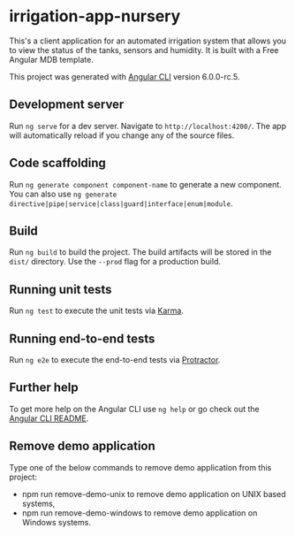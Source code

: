 # irrigation-app-nursery

This's a client application for an automated irrigation system that allows you to view the status of the tanks, sensors and humidity. It is built with a Free Angular MDB template.

This project was generated with [Angular CLI](https://github.com/angular/angular-cli) version 6.0.0-rc.5.

## Development server

Run `ng serve` for a dev server. Navigate to `http://localhost:4200/`. The app will automatically reload if you change any of the source files.

## Code scaffolding

Run `ng generate component component-name` to generate a new component. You can also use `ng generate directive|pipe|service|class|guard|interface|enum|module`.

## Build

Run `ng build` to build the project. The build artifacts will be stored in the `dist/` directory. Use the `--prod` flag for a production build.

## Running unit tests

Run `ng test` to execute the unit tests via [Karma](https://karma-runner.github.io).

## Running end-to-end tests

Run `ng e2e` to execute the end-to-end tests via [Protractor](http://www.protractortest.org/).

## Further help

To get more help on the Angular CLI use `ng help` or go check out the [Angular CLI README](https://github.com/angular/angular-cli/blob/master/README.md).

## Remove demo application

Type one of the below commands to remove demo application from this project:
* npm run remove-demo-unix to remove demo application on UNIX based systems,
* npm run remove-demo-windows to remove demo application on Windows systems.
